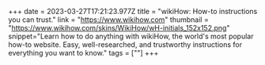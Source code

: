 +++
date = 2023-03-27T17:21:23.977Z
title = "wikiHow: How-to instructions you can trust."
link = "https://www.wikihow.com"
thumbnail = "https://www.wikihow.com/skins/WikiHow/wH-initials_152x152.png"
snippet="Learn how to do anything with wikiHow, the world's most popular how-to website. Easy, well-researched, and trustworthy instructions for everything you want to know."
tags = [""]
+++

